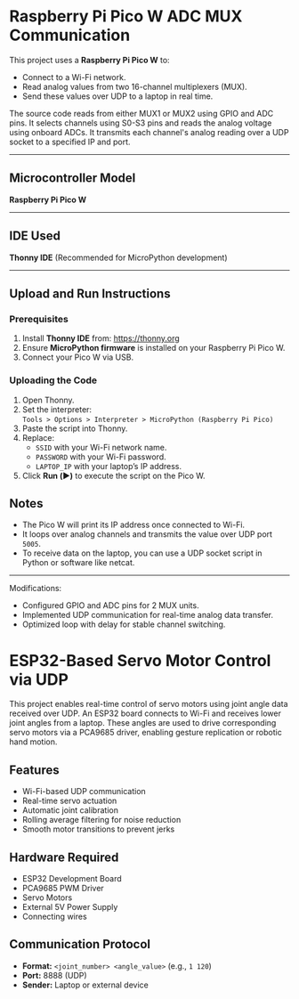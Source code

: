 # Raspberry Pi Pico W ADC MUX Communication

This project uses a **Raspberry Pi Pico W** to:
- Connect to a Wi-Fi network.
- Read analog values from two 16-channel multiplexers (MUX).
- Send these values over UDP to a laptop in real time.

The source code reads from either MUX1 or MUX2 using GPIO and ADC pins. It selects channels using S0-S3 pins and reads the analog voltage using onboard ADCs. It transmits each channel's analog reading over a UDP socket to a specified IP and port.

---

## Microcontroller Model

**Raspberry Pi Pico W**

---

## IDE Used

**Thonny IDE** (Recommended for MicroPython development)

---

## Upload and Run Instructions

### Prerequisites

1. Install **Thonny IDE** from: https://thonny.org  
2. Ensure **MicroPython firmware** is installed on your Raspberry Pi Pico W.
3. Connect your Pico W via USB.

###  Uploading the Code

1. Open Thonny.
2. Set the interpreter:  
   `Tools > Options > Interpreter > MicroPython (Raspberry Pi Pico)`
3. Paste the script into Thonny.
4. Replace:
   - `SSID` with your Wi-Fi network name.
   - `PASSWORD` with your Wi-Fi password.
   - `LAPTOP_IP` with your laptop’s IP address.
5. Click **Run (▶️)** to execute the script on the Pico W.


##  Notes

- The Pico W will print its IP address once connected to Wi-Fi.
- It loops over analog channels and transmits the value over UDP port `5005`.
- To receive data on the laptop, you can use a UDP socket script in Python or software like netcat.

---

Modifications:
- Configured GPIO and ADC pins for 2 MUX units.
- Implemented UDP communication for real-time analog data transfer.
- Optimized loop with delay for stable channel switching.

# ESP32-Based Servo Motor Control via UDP

This project enables real-time control of servo motors using joint angle data received over UDP. An ESP32 board connects to Wi-Fi and receives lower joint angles from a laptop. These angles are used to drive corresponding servo motors via a PCA9685 driver, enabling gesture replication or robotic hand motion.

## Features

- Wi-Fi-based UDP communication
- Real-time servo actuation
- Automatic joint calibration
- Rolling average filtering for noise reduction
- Smooth motor transitions to prevent jerks

## Hardware Required

- ESP32 Development Board  
- PCA9685 PWM Driver  
- Servo Motors  
- External 5V Power Supply  
- Connecting wires

## Communication Protocol

- **Format:** `<joint_number> <angle_value>` (e.g., `1 120`)  
- **Port:** 8888 (UDP)  
- **Sender:** Laptop or external device
